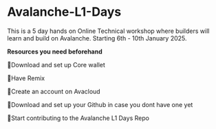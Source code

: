 # Avalanche-L1-Days

This is a 5 day hands on Online Technical workshop where builders will learn and build on Avalanche.
Starting 6th - 10th January 2025.

**Resources you need beforehand**

🔺Download and set up Core wallet

🔺Have Remix

🔺Create an account on Avacloud

🔺Download and set up your Github in case you dont have one yet

🔺Start contributing to the Avalanche L1 Days Repo
